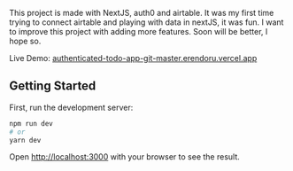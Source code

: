 This project is made with NextJS, auth0 and airtable. It was my first time trying to connect airtable and playing with data in nextJS, it was fun. I want to improve this project with adding more features. Soon will be better, I hope so.

Live Demo: [authenticated-todo-app-git-master.erendoru.vercel.app](authenticated-todo-app-git-master.erendoru.vercel.app)



## Getting Started

First, run the development server:
```bash
npm run dev
# or
yarn dev
```

Open [http://localhost:3000](http://localhost:3000) with your browser to see the result.
